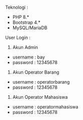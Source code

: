 Teknologi : 
- PHP 8.*
- Bootstrap 4.*
- MySQL/MariaDB

User Login : 
1. Akun Admin 
- username : bay
- password : 12345678 

1. Akun Operator Barang
- username : operatorbarang
- password : 12345678 

1. Akun Operator Mahasiswa 
- username : operatormahasiswa
- password : 12345678 